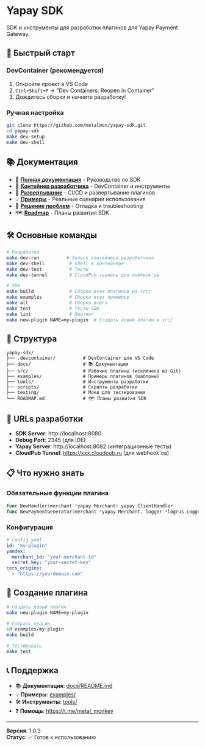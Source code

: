 # Yapay SDK

SDK и инструменты для разработки плагинов для Yapay Payment Gateway.

## 🚀 Быстрый старт

### DevContainer (рекомендуется)

1. Откройте проект в VS Code
2. `Ctrl+Shift+P` → "Dev Containers: Reopen in Container"
3. Дождитесь сборки и начните разработку!

### Ручная настройка

```bash
git clone https://github.com/metalmon/yapay-sdk.git
cd yapay-sdk
make dev-setup
make dev-shell
```

## 📚 Документация

- 📖 **[Полная документация](docs/README.md)** - Руководство по SDK
- 🐳 **[Контейнер разработчика](docs/development/dev-container.md)** - DevContainer и инструменты
- 🚀 **[Развертывание](docs/development/deployment.md)** - CI/CD и развертывание плагинов
- 💡 **[Примеры](docs/examples/)** - Реальные сценарии использования
- 🔧 **[Решение проблем](docs/troubleshooting/)** - Отладка и troubleshooting
- 🗺️ **[Roadmap](ROADMAP.md)** - Планы развития SDK

## 🛠️ Основные команды

```bash
# Разработка
make dev-run          # Запуск контейнера разработчика
make dev-shell         # Shell в контейнере
make dev-test          # Тесты
make dev-tunnel        # CloudPub туннель для webhook'ов

# SDK
make build             # Сборка всех плагинов из src/
make examples          # Сборка всех примеров
make all               # Сборка всего
make test              # Тесты SDK
make lint              # Линтинг
make new-plugin NAME=my-plugin  # Создать новый плагин в src/
```

## 📁 Структура

```
yapay-sdk/
├── .devcontainer/          # DevContainer для VS Code
├── docs/                   # 📚 Документация
├── src/                    # Рабочие плагины (исключена из Git)
├── examples/               # Примеры плагинов (шаблоны)
├── tools/                  # Инструменты разработки
├── scripts/                # Скрипты разработки
├── testing/                # Моки для тестирования
└── ROADMAP.md              # 🗺️ Планы развития SDK
```

## 🔗 URLs разработки

- **SDK Server**: http://localhost:8080
- **Debug Port**: 2345 (для IDE)
- **Yapay Server**: http://localhost:8082 (интеграционные тесты)
- **CloudPub Tunnel**: https://xxx.cloudpub.ru (для webhook'ов)

## 📋 Что нужно знать

### Обязательные функции плагина
```go
func NewHandler(merchant *yapay.Merchant) yapay.ClientHandler
func NewPaymentGenerator(merchant *yapay.Merchant, logger *logrus.Logger) yapay.PaymentLinkGenerator
```

### Конфигурация
```yaml
# config.yaml
id: "my-plugin"
yandex:
  merchant_id: "your-merchant-id"
  secret_key: "your-secret-key"
cors_origins:
  - "https://yourdomain.com"
```

## 🚀 Создание плагина

```bash
# Создать новый плагин
make new-plugin NAME=my-plugin

# Собрать плагин
cd examples/my-plugin
make build

# Тестировать
make test
```

## 📞 Поддержка

- 📚 **Документация**: [docs/README.md](docs/README.md)
- 💡 **Примеры**: [examples/](examples/)
- 🛠️ **Инструменты**: [tools/](tools/)
- ❓ **Помощь**: https://t.me/metal_monkey

---

**Версия**: 1.0.3  
**Статус**: ✅ Готов к использованию